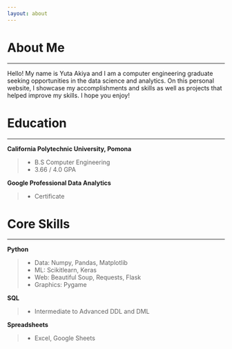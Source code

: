 ```yaml
---
layout: about 
---
```


# About Me
---
Hello! My name is Yuta Akiya and I am a computer engineering graduate seeking opportunities in the data science and analytics. 
On this personal website, I showcase my accomplishments and skills as well as projects that helped improve my skills. I hope you enjoy!


# Education
---
**California Polytechnic University, Pomona**
>- B.S Computer Engineering
>- 3.66 / 4.0 GPA


**Google Professional Data Analytics**
>- Certificate


# Core Skills  
---
**Python**
>- Data: Numpy, Pandas, Matplotlib
>- ML: Scikitlearn, Keras
>- Web: Beautiful Soup, Requests, Flask
>- Graphics: Pygame


**SQL**  
>- Intermediate to Advanced DDL and DML


**Spreadsheets**
>- Excel, Google Sheets
